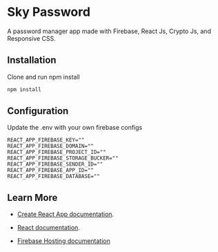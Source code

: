 # Sky Password

A password manager app made with Firebase, React Js, Crypto Js, and Responsive CSS.

## Installation

Clone and run npm install

```bash
npm install
```

## Configuration

Update the .env with your own firebase configs
```.env
REACT_APP_FIREBASE_KEY=""
REACT_APP_FIREBASE_DOMAIN=""
REACT_APP_FIREBASE_PROJECT_ID=""
REACT_APP_FIREBASE_STORAGE_BUCKER=""
REACT_APP_FIREBASE_SENDER_ID=""
REACT_APP_FIREBASE_APP_ID=""
REACT_APP_FIREBASE_DATABASE=""
```

## Learn More

- [Create React App documentation](https://facebook.github.io/create-react-app/docs/getting-started).

- [React documentation](https://reactjs.org/).
- [Firebase Hosting documentation](https://firebase.google.com/docs/hosting)